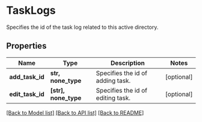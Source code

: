 # TaskLogs

Specifies the id of the task log related to this active directory.

## Properties
Name | Type | Description | Notes
------------ | ------------- | ------------- | -------------
**add_task_id** | **str, none_type** | Specifies the id of adding task. | [optional] 
**edit_task_id** | **[str], none_type** | Specifies the id of editing task. | [optional] 

[[Back to Model list]](../README.md#documentation-for-models) [[Back to API list]](../README.md#documentation-for-api-endpoints) [[Back to README]](../README.md)


